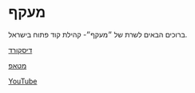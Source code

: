 # מעקף

ברוכים הבאים לשרת של ״מעקף״- קהילת קוד פתוח בישראל.

[דיסקורד](https://discord.gg/5aeUQJa7)

[מטאפ](https://www.meetup.com/maakaf/)

[YouTube](https://www.youtube.com/@maakaf-os)
